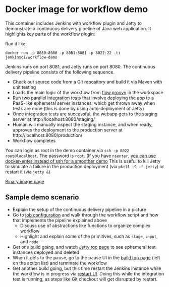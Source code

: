 Docker image for workflow demo
==============================

This container includes Jenkins with workflow plugin and Jetty to demonstrate a continuous delivery pipeline of Java web application.
It highlights key parts of the workflow plugin:

Run it like:

    docker run -p 8080:8080 -p 8081:8081 -p 8022:22 -ti jenkinsci/workflow-demo

Jenkins runs on port 8081, and Jetty runs on port 8080. The continuous delivery pipeline consists of the following sequence.

* Check out source code from a Git repository and build it via Maven with unit testing
* Loads the main logic of the workflow from [flow.groovy](https://github.com/jenkinsci/workflow-plugin-pipeline-demo/blob/master/flow.groovy) in the workspace
* Run two parallel integration tests that involve deploying the app to a PaaS-like ephemeral server instances, which get
  thrown away when tests are done (this is done by using auto-deployment of Jetty)
* Once integration tests are successful, the webapp gets to the staging server at http://localhost:8080/staging/
* Human will manually inspect the staging instance, and when ready, approves the deployment to the production server at http://localhost:8080/production/
* Workflow completes

You can login as root in the demo container via `ssh -p 8022 root@localhost`. The password is `root`.
(If you have `nsenter`, [you can use docker-enter instead of ssh for a smoother demo](http://jpetazzo.github.io/2014/06/23/docker-ssh-considered-evil/)
This is useful to kill Jetty to simulate a failure in the production deployment (via `pkill -9 -f jetty`) or restart it (via `jetty &`)

[Binary image page](https://registry.hub.docker.com/u/jenkinsci/workflow-demo/)

Sample demo scenario
--------------------

* Explain the setup of the continuous delivery pipeline in a picture
* Go to [job configuration](http://localhost:8081/job/cd/configure) and walk through the workflow script
  and how that implements the pipeline explained above
    * Discuss use of abstractions like functions to organize complex workflow
    * Highlight and explain some of the primitives, such as `stage`, `input`, and `node`
* Get one build going, and watch [Jetty top page](http://localhost:8080/) to see ephemeral test instances
  deployed and deleted
* When it gets to the pause, go to the pause UI in the [build top page](http://localhost:8081/job/cd/1/) (left on the action list) and terminate the workflow
* Get another build going, but this time restart the Jenkins instance while the workflow is in progress
  via [restart UI](http://localhost:8081/restart). Doing this while the integration test is running,
  as steps like Git checkout will get disrupted by restart.
